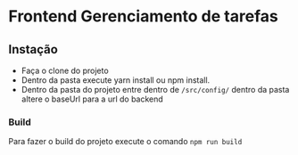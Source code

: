 # Frontend Gerenciamento de tarefas


## Instação

- Faça o clone do projeto
- Dentro da pasta execute yarn install ou npm install.
- Dentro da pasta do projeto entre dentro de `/src/config/` dentro da pasta altere o baseUrl para a url do backend


### Build
Para fazer o build do projeto execute o comando `npm run build`

